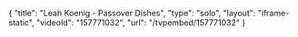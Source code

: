 {
    "title": "Leah Koenig - Passover Dishes",
    "type": "solo",
    "layout": "iframe-static",
    "videoId": "157771032",
    "url": "\/tvpembed\/157771032"
}